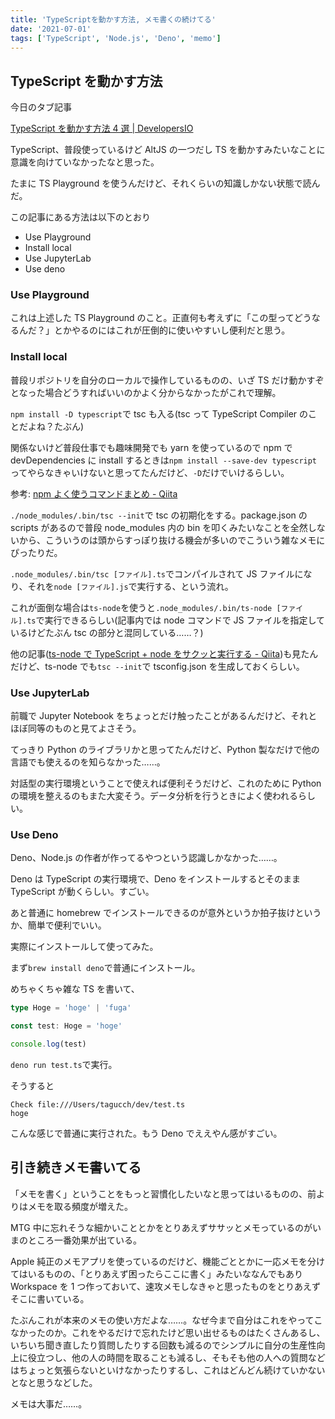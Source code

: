 ```yaml
---
title: 'TypeScriptを動かす方法, メモ書くの続けてる'
date: '2021-07-01'
tags: ['TypeScript', 'Node.js', 'Deno', 'memo']
---
```


## TypeScript を動かす方法

今日のタブ記事

[TypeScript を動かす方法 4 選 \| DevelopersIO](https://dev.classmethod.jp/articles/ts-action/)

TypeScript、普段使っているけど AltJS の一つだし TS を動かすみたいなことに意識を向けていなかったなと思った。

たまに TS Playground を使うんだけど、それくらいの知識しかない状態で読んだ。

この記事にある方法は以下のとおり

- Use Playground
- Install local
- Use JupyterLab
- Use deno

### Use Playground

これは上述した TS Playground のこと。正直何も考えずに「この型ってどうなるんだ？」とかやるのにはこれが圧倒的に使いやすいし便利だと思う。

### Install local

普段リポジトリを自分のローカルで操作しているものの、いざ TS だけ動かすぞとなった場合どうすればいいのかよく分からなかったがこれで理解。

`npm install -D typescript`で tsc も入る(tsc って TypeScript Compiler のことだよね？たぶん)

関係ないけど普段仕事でも趣味開発でも yarn を使っているので npm で devDependencies に install するときは`npm install --save-dev typescript`ってやらなきゃいけないと思ってたんだけど、`-D`だけでいけるらしい。

参考: [npm よく使うコマンドまとめ \- Qiita](https://qiita.com/standard-software/items/2ac49a409688733c90e7#%E3%83%91%E3%83%83%E3%82%B1%E3%83%BC%E3%82%B8%E3%82%A4%E3%83%B3%E3%82%B9%E3%83%88%E3%83%BC%E3%83%AB)

`./node_modules/.bin/tsc --init`で tsc の初期化をする。package.json の scripts があるので普段 node_modules 内の bin を叩くみたいなことを全然しないから、こういうのは頭からすっぽり抜ける機会が多いのでこういう雑なメモにぴったりだ。

`.node_modules/.bin/tsc [ファイル].ts`でコンパイルされて JS ファイルになり、それを`node [ファイル].js`で実行する、という流れ。

これが面倒な場合は`ts-node`を使うと`.node_modules/.bin/ts-node [ファイル].ts`で実行できるらしい(記事内では node コマンドで JS ファイルを指定しているけどたぶん tsc の部分と混同している……？)

他の記事([ts\-node で TypeScript \+ node をサクッと実行する \- Qiita](https://qiita.com/mangano-ito/items/75e65071c9c482ddc335))も見たんだけど、ts-node でも`tsc --init`で tsconfig.json を生成しておくらしい。

### Use JupyterLab

前職で Jupyter Notebook をちょっとだけ触ったことがあるんだけど、それとほぼ同等のものと見てよさそう。

てっきり Python のライブラリかと思ってたんだけど、Python 製なだけで他の言語でも使えるのを知らなかった……。

対話型の実行環境ということで使えれば便利そうだけど、これのために Python の環境を整えるのもまた大変そう。データ分析を行うときによく使われるらしい。

### Use Deno

Deno、Node.js の作者が作ってるやつという認識しかなかった……。

Deno は TypeScript の実行環境で、Deno をインストールするとそのまま TypeScript が動くらしい。すごい。

あと普通に homebrew でインストールできるのが意外というか拍子抜けというか、簡単で便利でいい。

実際にインストールして使ってみた。

まず`brew install deno`で普通にインストール。

めちゃくちゃ雑な TS を書いて、

```ts
type Hoge = 'hoge' | 'fuga'

const test: Hoge = 'hoge'

console.log(test)
```

`deno run test.ts`で実行。

そうすると

```
Check file:///Users/tagucch/dev/test.ts
hoge
```

こんな感じで普通に実行された。もう Deno でええやん感がすごい。

## 引き続きメモ書いてる

「メモを書く」ということをもっと習慣化したいなと思ってはいるものの、前よりはメモを取る頻度が増えた。

MTG 中に忘れそうな細かいこととかをとりあえずササッとメモっているのがいまのところ一番効果が出ている。

Apple 純正のメモアプリを使っているのだけど、機能ごととかに一応メモを分けてはいるものの、「とりあえず困ったらここに書く」みたいななんでもあり Workspace を 1 つ作っておいて、速攻メモしなきゃと思ったものをとりあえずそこに書いている。

たぶんこれが本来のメモの使い方だよな……。なぜ今まで自分はこれをやってこなかったのか。これをやるだけで忘れたけど思い出せるものはたくさんあるし、いちいち聞き直したり質問したりする回数も減るのでシンプルに自分の生産性向上に役立つし、他の人の時間を取ることも減るし、そもそも他の人への質問などはちょっと気張らないといけなかったりするし、これはどんどん続けていかないとなと思うなどした。

メモは大事だ……。
